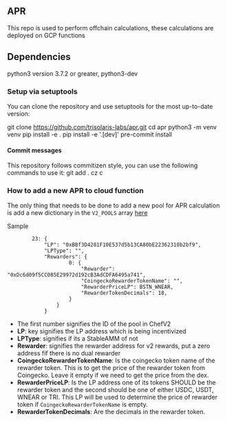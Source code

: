 ## APR

This repo is used to perform offchain calculations, these calculations are deployed on GCP functions

## Dependencies

python3 version 3.7.2 or greater, python3-dev

### Setup via setuptools

You can clone the repository and use setuptools for the most up-to-date version:

git clone https://github.com/trisolaris-labs/apr.git
cd apr
python3 -m venv venv
pip install -e .
pip install -e '.[dev]'
pre-commit install

#### Commit messages

This repository follows commitizen style, you can use the following commands to use it:
git add .
cz c

### How to add a new APR to cloud function

The only thing that needs to be done to add a new pool for APR calculation is add a new dictionary in the `V2_POOLS` array [here](https://github.com/trisolaris-labs/apr/blob/9934411f39dca9ca9391fb79768ba7b9e3d09fe9/utils/constants.py#L239)

Sample

```
        23: {
            "LP": "0xBBf3D4281F10E537d5b13CA80bE22362310b2bf9",
            "LPType": "",
            "Rewarders": {
                    0: {
                        "Rewarder": "0xDc6d09f5CC085E29972d192cB3AdCDFA6495a741",
                        "CoingeckoRewarderTokenName": "",
                        "RewarderPriceLP": BSTN_WNEAR,
                        "RewarderTokenDecimals": 18,
                    }
                }
            }
```

- The first number signifies the ID of the pool in ChefV2
- **LP**: key signifies the LP address which is being incentivized
- **LPType**: signifies if its a StableAMM of not
- **Rewarder**: signifies the rewarder address for v2 rewards, put a zero address fif there is no dual rewarder
- **CoingeckoRewarderTokenName**: Is the coingecko token name of the rewarder token. This is to get the price of the rewarder token from Coingecko. Leave it empty if we need to get the price from the dex.
- **RewarderPriceLP**: Is the LP address one of its tokens SHOULD be the rewarder token and the second should be one of either USDC, USDT, WNEAR or TRI. This LP will be used to determine the price of rewarder token if `CoingeckoRewarderTokenName` is empty.
- **RewarderTokenDecimals**: Are the decimals in the rewarder token.
